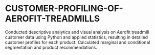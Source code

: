# CUSTOMER-PROFILING-OF-AEROFIT-TREADMILLS
Conducted descriptive analytics and visual analysis on Aerofit treadmill
customer data using Python and applied statistics, resulting in
detailed customer profiles for each product. Calculated marginal
and conditional segmentation and product recommendations.
